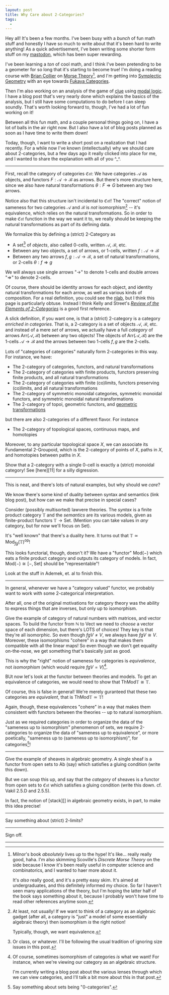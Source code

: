 ```yaml
---
layout: post
title: Why Care about 2-Categories?
tags:
  - 
---
```


Hey all! It's been a few months. I've been busy with a _bunch_ of fun math
stuff and honestly I have so much to write about that it's been hard to 
write anything! As a quick advertisement, I've been writing some shorter
form stuff on my [mastodon][1], which has been super rewarding. 

I've been learning a _ton_ of cool math, and I think I've been pretending
to be a geometer for so long that it's starting to become true! I'm doing
a reading course with [Brian Collier][2] on [Morse Theory][3][^3],
and I'm getting into [Symplectic Geometry][4] with an eye towards 
[Fukaya Categories][5]. 

Then I'm also working on an analysis of the game of [clue][6] using
[modal logic][7]. I have a blog post that's very nearly done which 
explains the basics of the analysis, but I still have some computations
to do before I can sleep soundly. That's worth looking forward to, though,
I've had a lot of fun working on it!

Between all this fun math, and a couple personal things going on, I have 
a lot of balls in the air right now. But I also have
a lot of blog posts planned as soon as I have time to write them down!

Today, though, I want to write a short post on a realization that I had
recently. For a while now I've known (intellectually) why we should care
about 2-categories, but a few days ago it really clicked into place for me,
and I wanted to share the explanation with all of you ^_^.

---

First, recall the <span class=defn>category of categories</span> 
$\mathfrak{Cat}$:
We have categories $\mathcal{A}$ as objects, and functors 
$F : \mathcal{A} \to \mathcal{B}$ as arrows. 
But there's more structure here, since we also have natural transformations
$\theta : F \Rightarrow G$ between any two arrows.

Notice also that this structure isn't incidental to $\mathfrak{Cat}$!
The "correct" notion of sameness for two categories $\mathcal{A}$ and
$\mathcal{B}$ is _not_ isomorphism[^5] -- it's equivalence, which
relies on the natural transformations. So in order to make $\mathfrak{Cat}$ 
function in the way we want it to, we really should be keeping the natural
transformations as part of its defining data.

We formalize this by defining a (strict) <span class=defn>2-Category</span> as

- A set[^6] of _objects_, also called <span class=defn>0-cells</span>,
    written $\mathcal{A}$, $\mathcal{B}$, etc.
- Between any two objects, a set of arrows, or <span class=defn>1-cells</span>,
    written $f : \mathcal{A} \to \mathcal{B}$
- Between any two arrows $f,g : \mathcal{A} \to \mathcal{B}$, a set of 
    natural transformations, or <span class=defn>2-cells</span> 
    $\theta : f \Rightarrow g$

We will always use single arrows "$\to$" to denote 1-cells and double 
arrows "$\Rightarrow$" to denote 2-cells.

Of course, there should be identity arrows for each object, and identity 
natural transformations for each arrow, as well as various kinds of composition.
For a real definition, you could see the [nlab][8], but I think this page
is particularly obtuse. Instead I think Kelly and Street's 
[_Review of the Elements of 2-Categories_][9] is a good first reference.

A slick definition, if you want one, is that a (strict) 2-category is a 
category _enriched in categories_. That is, a 2-category is a set of 
objects $\mathcal{A}$, $\mathcal{B}$, etc. and instead of a mere _set_
of arrows, we actually have a full _category_ of arrows 
$\mathsf{Arr}(\mathcal{A}, \mathcal{B})$ between any two objects! 
The objects of $\mathsf{Arr}(\mathcal{A}, \mathcal{B})$ are the 1-cells
$\mathcal{A} \to \mathcal{B}$ and the arrows between two 1-cells $f,g$
are the 2-cells.

Lots of "categories of categories" naturally form 2-categories in this way.
For instance, we have:

- The 2-category of categories, functors, and natural transformations
- The 2-category of categories with finite products, functors preserving
    finite products, and all natural transformations
- The 2-category of categories with finite (co)limits, functors preserving
    (co)limits, and all natural transformations
- The 2-category of symmetric monoidal categories, symmetric monoidal functors,
    and symmetric monoidal natural transformations
- The 2-category of topoi, geometric functors, and [geometric transformations][10]

but there are also 2-categories of a different flavor. For instance

- The 2-category of topological spaces, continuous maps, and homotopies

Moreover, to any particular topological space $X$, we can associate its
<span class=defn>Fundamental 2-Groupoid</span>, which is the 2-category of
points of $X$, paths in $X$, and homotopies between paths in $X$.

<div class=boxed markdown=1>
Show that a 2-category with a single 0-cell is exactly a (strict) 
monoidal category! See [here][11] for a silly digression.
</div>

---

This is neat, and there's lots of natural examples, but
why should we _care_? 

We know there's some kind of duality between syntax and semantics
(link blog post), but how can we make that precise in special cases?

Consider (possibly multisorted) lawvere theories. The _syntax_
is a finite product category $\mathbb{T}$ and the _semantics_ are 
its various models, given as finite-product functors $\mathbb{T} \to \mathsf{Set}$.
(Mention you can take values in _any_ category, but for now we'll focus on $\mathsf{Set}$).

It's "well known" that there's a duality here. It turns out that
$\mathbb{T} \simeq \mathsf{Mod}_{fg}(\mathbb{T})^\text{op}$! 

This looks functorial, though, doesn't it? We have a "functor"
$\mathsf{Mod}(-)$ which eats a finite product category and outputs 
its category of models. In fact, $\mathsf{Mod}(-) \cong [-,\mathsf{Set}]$
should be "representable"!

Look at the stuff in Ademek, et. al to finish this.

---

In general, whenever we have a "category valued" functor, we probably want 
to work with some 2-categorical interpretation. 

After all, one of the original motivations for category theory was the 
ability to express things that are inverses, but only up to isomorphism.

Give the example of category of natural numbers with matrices, and vector spaces.
To build the functor from $\mathbb{N}$ to $\mathsf{Vect}$ we need to _choose_
a vector space of each dimension, but there's LOTS of choices! They key is
that they're all isomorphic. So even though $fgV \neq V$, we always have 
$fgV \cong V$. Moreover, these isomorphisms "cohere" in a way that makes them
compatible with all the linear maps! So even though we don't get equality 
on-the-nose, we get something that's basically just as good.

This is why the "right" notion of sameness for categories is _equivalence_,
not _isomorphism_ (which would require $fgV = V$)[^1].

BUt now let's look at the functor between theories and models. To get an 
equivalence of categories, we would need to show that 
$\mathsf{Th} \mathsf{Mod} \mathbb{T} \cong \mathbb{T}$.

Of course, this is false in general! We're merely guranteed that 
these two categories are _equivalent_, that is
$\mathsf{Th} \mathsf{Mod} \mathbb{T} \simeq \mathbb{T}$!

Again, though, these equivalences "cohere" in a way that makes them 
consistent with functors between the theories -- up to natural isomorphism.

Just as we required categories in order to organize the data of the 
"sameness up to isomorphism" phenomenon of sets, we require 2-categories to
organize the data of "sameness up to equivalence", or more poetically,
"sameness up to (sameness up to isomorphism)", for categories[^2]!

---

Give the example of sheaves in algebraic geometry. 
A single sheaf is a functor from open sets to $\mathsf{Ab}$ (say)
which satisfies a gluing condition (write this down).

But we can soup this up, and say that the _category_ of sheaves is a functor
from open sets to $\mathfrak{Cat}$ which satisfies a gluing condition
(write this down. cf. Vakil 2.5.D and 2.5.5).

In fact, the notion of [stack][] in algebraic geometry exists, in part,
to make this idea precise!


---

Say something about (strict) 2-limits?

---

Sign off.


---

[^1]:
    Of course, sometimes isomorphism of categories _is_ what we want! 
    For instance, when we're viewing our category as an algebraic structure.

    I'm currently writing a blog post about the various lenses through which
    we can view categories, and I'll talk a bit more about this in that post.

[^2]:
    Say something about sets being "0-categories".

[^3]:
    Milnor's book _absolutely_ lives up to the hype! It's like...
    really really good, haha. I'm also skimming Scoville's 
    _Discrete Morse Theory_ on the side because I know it's been really
    useful in computer science and combinatorics, and I wanted to haer
    more about it.

    It's _also_ really good, and it's a pretty easy skim. It's aimed at 
    undergraduates, and this definitely informed my choice. So far I haven't
    seen many applications of the theory, but I'm hoping the latter half of the
    book says something about it, because I probably won't have time to read 
    other references anytime soon.

[^4]:
    I have a blog post in the works where I talk about all the different 
    ways we can view a category. One of the ways is geometric, where
    our objects are "points" and our arrows are "paths".

[^5]:
    At least, not usually! If we want to think of a category as an 
    algebraic gadget (after all, a category is "just" a model of some 
    essentially algebraic theory) then isomorphism _is_ the right 
    notion! 

    Typically, though, we want equivalence.

[^6]:
    Or class, or whatever. I'll be following the usual tradition of
    ignoring size issues in this post.

[1]: https://mastodon.lol/@hallasurvivor
[2]: https://sites.google.com/view/brian-collier/home
[3]: https://en.wikipedia.org/wiki/Morse_theory
[4]: https://en.wikipedia.org/wiki/Symplectic_geometry
[5]: https://en.wikipedia.org/wiki/Fukaya_category
[6]: https://en.wikipedia.org/wiki/Cluedo
[7]: https://en.wikipedia.org/wiki/Modal_logic
[8]: https://ncatlab.org/nlab/show/strict+2-category
[9]: https://link.springer.com/chapter/10.1007/BFb0063101
[10]: https://ncatlab.org/nlab/show/geometric+transformation
[11]: /2022/08/21/monoidal-monoidoidoids.html
